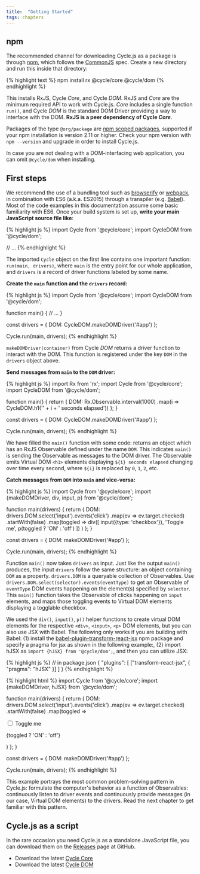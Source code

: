 ```yaml
---
title:  "Getting Started"
tags: chapters
---
```


<h2 id="npm">npm</h2>

The recommended channel for downloading Cycle.js as a package is through [npm](http://npmjs.org/), which follows the [CommonJS](http://wiki.commonjs.org/wiki/CommonJS) spec. Create a new directory and run this inside that directory:

{% highlight text %}
npm install rx @cycle/core @cycle/dom
{% endhighlight %}

This installs RxJS, Cycle *Core*, and Cycle *DOM*. RxJS and *Core* are the minimum required API to work with Cycle.js. *Core* includes a single function `run()`, and Cycle *DOM* is the standard DOM Driver providing a way to interface with the DOM. **RxJS is a peer dependency of Cycle *Core***.

Packages of the type `@org/package` are [npm scoped packages](https://docs.npmjs.com/getting-started/scoped-packages), supported if your npm installation is version 2.11 or higher. Check your npm version with `npm --version` and upgrade in order to install Cycle.js.

In case you are not dealing with a DOM-interfacing web application, you can omit `@cycle/dom` when installing.

<h2 id="first-steps">First steps</h2>

We recommend the use of a bundling tool such as [browserify](http://browserify.org/) or [webpack](http://webpack.github.io/), in combination with ES6 (a.k.a. ES2015) through a transpiler (e.g. [Babel](http://babeljs.io/)). Most of the code examples in this documentation assume some basic familiarity with ES6. Once your build system is set up, **write your main JavaScript source file like**:

{% highlight js %}
import Cycle from '@cycle/core';
import CycleDOM from '@cycle/dom';

// ...
{% endhighlight %}

The imported `Cycle` object on the first line contains one important function: `run(main, drivers)`, where `main` is the entry point for our whole application, and `drivers` is a record of driver functions labeled by some name.

**Create the `main` function and the `drivers` record:**

{% highlight js %}
import Cycle from '@cycle/core';
import CycleDOM from '@cycle/dom';

function main() {
  // ...
}

const drivers = {
  DOM: CycleDOM.makeDOMDriver('#app')
};

Cycle.run(main, drivers);
{% endhighlight %}

`makeDOMDriver(container)` from Cycle *DOM* returns a driver function to interact with the DOM. This function is registered under the key `DOM` in the `drivers` object above.

**Send messages from `main` to the `DOM` driver:**

{% highlight js %}
import Rx from 'rx';
import Cycle from '@cycle/core';
import CycleDOM from '@cycle/dom';

function main() {
  return {
    DOM: Rx.Observable.interval(1000)
      .map(i => CycleDOM.h1('' + i + ' seconds elapsed'))
  };
}

const drivers = {
  DOM: CycleDOM.makeDOMDriver('#app')
};

Cycle.run(main, drivers);
{% endhighlight %}

We have filled the `main()` function with some code: returns an object which has an RxJS Observable defined under the name `DOM`. This indicates `main()` is sending the Observable as messages to the DOM driver. The Observable emits Virtual DOM `<h1>` elements displaying `${i} seconds elapsed` changing over time every second, where `${i}` is replaced by `0`, `1`, `2`, etc.

**Catch messages from `DOM` into `main` and vice-versa:**

{% highlight js %}
import Cycle from '@cycle/core';
import {makeDOMDriver, div, input, p} from '@cycle/dom';

function main(drivers) {
  return {
    DOM: drivers.DOM.select('input').events('click')
      .map(ev => ev.target.checked)
      .startWith(false)
      .map(toggled =>
        div([
          input({type: 'checkbox'}), 'Toggle me',
          p(toggled ? 'ON' : 'off')
        ])
      )
  };
}

const drivers = {
  DOM: makeDOMDriver('#app')
};

Cycle.run(main, drivers);
{% endhighlight %}

Function `main()` now takes `drivers` as input. Just like the output `main()` produces, the input `drivers` follow the same structure: an object containing `DOM` as a property. `drivers.DOM` is a queryable collection of Observables. Use `drivers.DOM.select(selector).events(eventType)` to get an Observable of `eventType` DOM events happening on the element(s) specified by `selector`. This `main()` function takes the Observable of clicks happening on `input` elements, and maps those toggling events to Virtual DOM elements displaying a togglable checkbox.

We used the `div()`, `input()`, `p()` helper functions to create virtual DOM elements for the respective `<div>`, `<input>`, `<p>` DOM elements, but you can also use JSX with Babel. The following only works if you are building with Babel: (1) install the [babel-plugin-transform-react-jsx](http://babeljs.io/docs/plugins/transform-react-jsx/) npm package and specify a pragma for jsx as shown in the following example:, (2) import hJSX as `import {hJSX} from '@cycle/dom';`, and then you can utilize JSX:

{% highlight js %}
// in package.json
{
  "plugins": [
    ["transform-react-jsx", { "pragma": "hJSX" }]
  ]
}
{% endhighlight %}

{% highlight html %}
import Cycle from '@cycle/core';
import {makeDOMDriver, hJSX} from '@cycle/dom';

function main(drivers) {
  return {
    DOM: drivers.DOM.select('input').events('click')
      .map(ev => ev.target.checked)
      .startWith(false)
      .map(toggled =>
        <div>
          <input type="checkbox" /> Toggle me
          <p>{toggled ? 'ON' : 'off'}</p>
        </div>
      )
  };
}

const drivers = {
  DOM: makeDOMDriver('#app')
};

Cycle.run(main, drivers);
{% endhighlight %}

This example portrays the most common problem-solving pattern in Cycle.js: formulate the computer's behavior as a function of Observables: continuously listen to driver events and continuously provide messages (in our case, Virtual DOM elements) to the drivers. Read the next chapter to get familiar with this pattern.

<h2 id="cyclejs-as-a-script">Cycle.js as a script</h2>

In the rare occasion you need Cycle.js as a standalone JavaScript file, you can download them on the [Releases](https://github.com/cyclejs/cycle-core/releases) page at GitHub.

- Download the latest [Cycle Core](https://github.com/cyclejs/cycle-core/releases)
- Download the latest [Cycle DOM](https://github.com/cyclejs/cycle-dom/releases)
